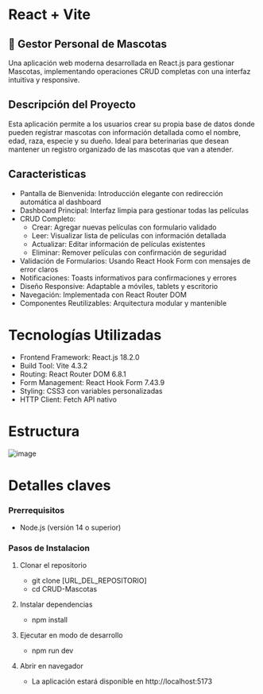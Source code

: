 # React + Vite

## 🐾 Gestor Personal de Mascotas
Una aplicación web moderna desarrollada en React.js para gestionar Mascotas, implementando operaciones CRUD completas con una interfaz intuitiva y responsive.

## Descripción del Proyecto
Esta aplicación permite a los usuarios crear su propia base de datos donde pueden registrar mascotas con información detallada como el nombre, edad, raza, especie y su dueño. Ideal para beterinarias que desean mantener un registro organizado de las mascotas que van a atender.

## Caracteristicas
- Pantalla de Bienvenida: Introducción elegante con redirección automática al dashboard
- Dashboard Principal: Interfaz limpia para gestionar todas las películas
- CRUD Completo:
   - Crear: Agregar nuevas películas con formulario validado
   - Leer: Visualizar lista de películas con información detallada
   - Actualizar: Editar información de películas existentes
   - Eliminar: Remover películas con confirmación de seguridad
- Validación de Formularios: Usando React Hook Form con mensajes de error claros
- Notificaciones: Toasts informativos para confirmaciones y errores
- Diseño Responsive: Adaptable a móviles, tablets y escritorio
- Navegación: Implementada con React Router DOM
- Componentes Reutilizables: Arquitectura modular y mantenible

# Tecnologías Utilizadas
- Frontend Framework: React.js 18.2.0
- Build Tool: Vite 4.3.2
- Routing: React Router DOM 6.8.1
- Form Management: React Hook Form 7.43.9
- Styling: CSS3 con variables personalizadas
- HTTP Client: Fetch API nativo

# Estructura 
![image](https://github.com/user-attachments/assets/7f742178-6dfd-4c40-b4b6-93920ba3ce4d)

# Detalles claves
 ### Prerrequisitos
- Node.js (versión 14 o superior)

### Pasos de Instalacion
   1. Clonar el repositorio
        - git clone [URL_DEL_REPOSITORIO]
        - cd CRUD-Mascotas

   2. Instalar dependencias
         - npm install

   3. Ejecutar en modo de desarrollo
         - npm run dev

   4. Abrir en navegador
        - La aplicación estará disponible en http://localhost:5173
